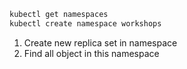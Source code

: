 ```sh
kubectl get namespaces
kubectl create namespace workshops
```

1. Create new replica set in namespace
2. Find all object in this namespace

